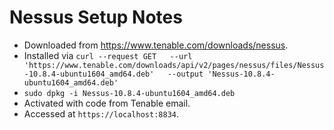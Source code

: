 # Nessus Setup Notes

- Downloaded from https://www.tenable.com/downloads/nessus.
- Installed via ```curl --request GET   --url 'https://www.tenable.com/downloads/api/v2/pages/nessus/files/Nessus-10.8.4-ubuntu1604_amd64.deb'   --output 'Nessus-10.8.4-ubuntu1604_amd64.deb'```
- ```sudo dpkg -i Nessus-10.8.4-ubuntu1604_amd64.deb```
- Activated with code from Tenable email.
- Accessed at `https://localhost:8834`.
